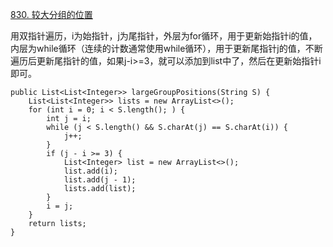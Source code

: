 [830. 较大分组的位置](https://leetcode-cn.com/problems/positions-of-large-groups/)

用双指针遍历，i为始指针，j为尾指针，外层为for循环，用于更新始指针i的值，内层为while循环（连续的计数通常使用while循环），用于更新尾指针j的值，不断遍历后更新尾指针的值，如果j-i>=3，就可以添加到list中了，然后在更新始指针i即可。

```text
public List<List<Integer>> largeGroupPositions(String S) {
    List<List<Integer>> lists = new ArrayList<>();
    for (int i = 0; i < S.length(); ) {
        int j = i;
        while (j < S.length() && S.charAt(j) == S.charAt(i)) {
            j++;
        }
        if (j - i >= 3) {
            List<Integer> list = new ArrayList<>();
            list.add(i);
            list.add(j - 1);
            lists.add(list);
        }
        i = j;
    }
    return lists;
}
```
